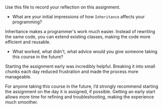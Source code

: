 Use this file to record your reflection on this assignment.

- What are your initial impressions of how `Inheritance` affects your programming?


Inheritance makes a programmer's work much easier. Instead of rewriting the same code, you can extend existing classes, making the code more efficient and reusable.


- What worked, what didn't, what advice would you give someone taking this course in the future?

Starting the assignment early was incredibly helpful. Breaking it into small chunks each day reduced frustration and made the process more manageable.

For anyone taking this course in the future, I’d strongly recommend starting the assignment on the day it is assigned, if possible. Getting an early start allows more time for refining and troubleshooting, making the experience much smoother.